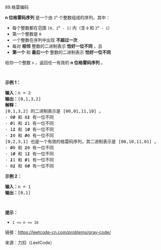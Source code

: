 <!DOCTYPE html>
<html lang="en">
<head>
    <meta charset="UTF-8">
</head>
<body>
<p>89.格雷编码<p>
<strong>n 位格雷码序列</strong> 是一个由 <code>2<sup>n</sup></code> 个整数组成的序列，其中：
<ul>
	<li>每个整数都在范围 <code>[0, 2<sup>n</sup> - 1]</code> 内（含 <code>0</code> 和 <code>2<sup>n</sup> - 1</code>）</li>
	<li>第一个整数是 <code>0</code></li>
	<li>一个整数在序列中出现 <strong>不超过一次</strong></li>
	<li>每对 <strong>相邻</strong> 整数的二进制表示 <strong>恰好一位不同</strong> ，且</li>
	<li><strong>第一个</strong> 和 <strong>最后一个</strong> 整数的二进制表示 <strong>恰好一位不同</strong></li>
</ul>

<p>给你一个整数 <code>n</code> ，返回任一有效的 <strong>n 位格雷码序列</strong> 。</p>

<p>&nbsp;</p>

<p><strong>示例 1：</strong></p>

<pre>
<strong>输入：</strong>n = 2
<strong>输出：</strong>[0,1,3,2]
<strong>解释：</strong>
[0,1,3,2] 的二进制表示是 [00,01,11,10] 。
- 0<strong><em>0</em></strong> 和 0<em><strong>1</strong></em> 有一位不同
- <em><strong>0</strong></em>1 和 <em><strong>1</strong></em>1 有一位不同
- 1<em><strong>1</strong></em> 和 1<em><strong>0</strong></em> 有一位不同
- <em><strong>1</strong></em>0 和 <em><strong>0</strong></em>0 有一位不同
[0,2,3,1] 也是一个有效的格雷码序列，其二进制表示是 [00,10,11,01] 。
- <em><strong>0</strong></em>0 和 <em><strong>1</strong></em>0 有一位不同
- 1<em><strong>0</strong></em> 和 1<em><strong>1</strong></em> 有一位不同
- <em><strong>1</strong></em>1 和 <em><strong>0</strong></em>1 有一位不同
- 0<em><strong>1</strong></em> 和 0<em><strong>0</strong></em> 有一位不同
</pre>

<p><strong>示例 2：</strong></p>

<pre>
<strong>输入：</strong>n = 1
<strong>输出：</strong>[0,1]
</pre>

<p>&nbsp;</p>

<p><strong>提示：</strong></p>

<ul>
	<li><code>1 &lt;= n &lt;= 16</code></li>
</ul>

<p>链接：<a href="https://leetcode-cn.com/problems/gray-code/" target=\"_blank\">https://leetcode-cn.com/problems/gray-code/</a></p>
<p>来源：力扣（LeetCode）</p>
</body>
</html>